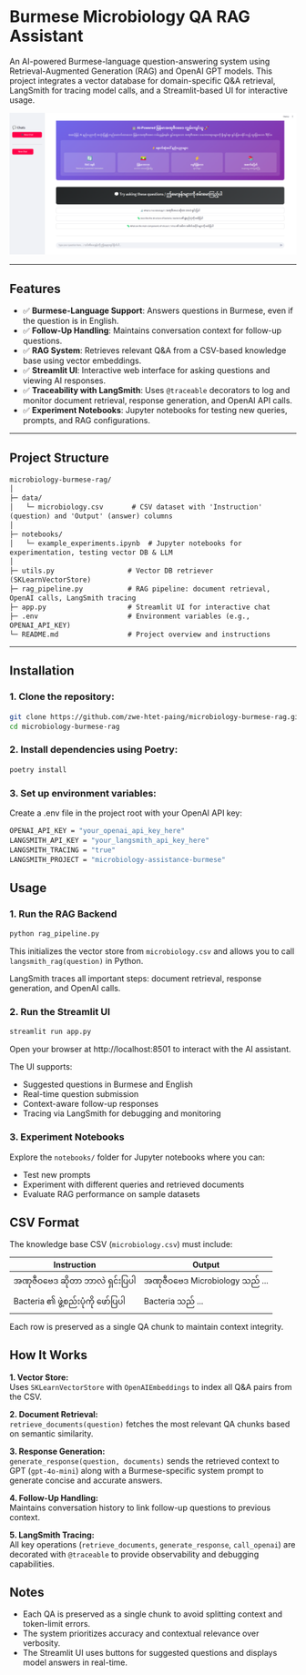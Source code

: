 # Burmese Microbiology QA RAG Assistant

An AI-powered Burmese-language question-answering system using Retrieval-Augmented Generation (RAG) and OpenAI GPT models. This project integrates a vector database for domain-specific Q&A retrieval, LangSmith for tracing model calls, and a Streamlit-based UI for interactive usage.

![App Screenshot](assets/screenshot.png)

---

## Features

- ✅ **Burmese-Language Support**: Answers questions in Burmese, even if the question is in English.  
- ✅ **Follow-Up Handling**: Maintains conversation context for follow-up questions.  
- ✅ **RAG System**: Retrieves relevant Q&A from a CSV-based knowledge base using vector embeddings.  
- ✅ **Streamlit UI**: Interactive web interface for asking questions and viewing AI responses.  
- ✅ **Traceability with LangSmith**: Uses `@traceable` decorators to log and monitor document retrieval, response generation, and OpenAI API calls.  
- ✅ **Experiment Notebooks**: Jupyter notebooks for testing new queries, prompts, and RAG configurations.

---

## Project Structure

```text
microbiology-burmese-rag/
│
├─ data/
│   └─ microbiology.csv       # CSV dataset with 'Instruction' (question) and 'Output' (answer) columns
│
├─ notebooks/
│   └─ example_experiments.ipynb  # Jupyter notebooks for experimentation, testing vector DB & LLM
│
├─ utils.py                  # Vector DB retriever (SKLearnVectorStore)
├─ rag_pipeline.py           # RAG pipeline: document retrieval, OpenAI calls, LangSmith tracing
├─ app.py                    # Streamlit UI for interactive chat
├─ .env                      # Environment variables (e.g., OPENAI_API_KEY)
└─ README.md                 # Project overview and instructions
```


---

## Installation

### 1. **Clone the repository:**

```bash
git clone https://github.com/zwe-htet-paing/microbiology-burmese-rag.git
cd microbiology-burmese-rag
```

### 2. **Install dependencies using Poetry:**
```bash
poetry install
```

### 3. **Set up environment variables:**

Create a .env file in the project root with your OpenAI API key:
```bash
OPENAI_API_KEY = "your_openai_api_key_here"
LANGSMITH_API_KEY = "your_langsmith_api_key_here"
LANGSMITH_TRACING = "true"
LANGSMITH_PROJECT = "microbiology-assistance-burmese"
```

##  Usage
### 1. **Run the RAG Backend**
```bash
python rag_pipeline.py
```

This initializes the vector store from `microbiology.csv` and allows you to call `langsmith_rag(question)` in Python.

LangSmith traces all important steps: document retrieval, response generation, and OpenAI calls.

### 2. **Run the Streamlit UI**
```bash
streamlit run app.py
```

Open your browser at http://localhost:8501 to interact with the AI assistant.

The UI supports:

- Suggested questions in Burmese and English
- Real-time question submission
- Context-aware follow-up responses
- Tracing via LangSmith for debugging and monitoring


### 3. **Experiment Notebooks**

Explore the `notebooks/` folder for Jupyter notebooks where you can:

- Test new prompts
- Experiment with different queries and retrieved documents
- Evaluate RAG performance on sample datasets


## CSV Format

The knowledge base CSV (`microbiology.csv`) must include:

| Instruction                 | Output                          |
| --------------------------- | ------------------------------- |
| အဏုဇီဝဗေဒ ဆိုတာ ဘာလဲ ရှင်းပြပါ | အဏုဇီဝဗေဒ Microbiology သည် ... |
| Bacteria ၏ ဖွဲ့စည်းပုံကို ဖော်ပြပါ  | Bacteria သည် ...               |


Each row is preserved as a single QA chunk to maintain context integrity.


## How It Works

**1. Vector Store:**  
Uses `SKLearnVectorStore` with `OpenAIEmbeddings` to index all Q&A pairs from the CSV.

**2. Document Retrieval:**  
`retrieve_documents(question)` fetches the most relevant QA chunks based on semantic similarity.

**3. Response Generation:**  
`generate_response(question, documents)` sends the retrieved context to GPT (`gpt-4o-mini`) along with a Burmese-specific system prompt to generate concise and accurate answers.

**4. Follow-Up Handling:**  
Maintains conversation history to link follow-up questions to previous context.

**5. LangSmith Tracing:**  
All key operations (`retrieve_documents`, `generate_response`, `call_openai`) are decorated with `@traceable` to provide observability and debugging capabilities.


## Notes

- Each QA is preserved as a single chunk to avoid splitting context and token-limit errors.
- The system prioritizes accuracy and contextual relevance over verbosity.
- The Streamlit UI uses buttons for suggested questions and displays model answers in real-time.

